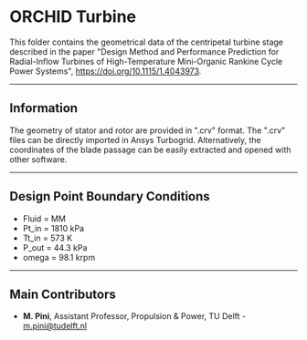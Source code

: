 # ORCHID Turbine

This folder contains the geometrical data of the centripetal turbine stage described in the paper 
"Design Method and Performance Prediction for Radial-Inflow Turbines of High-Temperature Mini-Organic Rankine Cycle Power Systems", https://doi.org/10.1115/1.4043973. 

---

## Information

The geometry of stator and rotor are provided in ".crv" format. The ".crv" files can be directly imported in Ansys Turbogrid. Alternatively, the coordinates of the blade passage can be easily extracted and opened with other software.

---

## Design Point Boundary Conditions
* Fluid = MM
* Pt_in = 1810 kPa
* Tt_in = 573 K
* P_out = 44.3 kPa
* omega = 98.1 krpm

---

## Main Contributors
* **M. Pini**, Assistant Professor, Propulsion & Power, TU Delft - m.pini@tudelft.nl